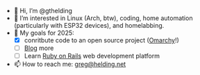 - 👋 Hi, I’m @gthelding
- 👀 I’m interested in Linux (Arch, btw), coding, home automation (particularly with ESP32 devices), and homelabbing.
- 🌱 My goals for 2025:
  - [x] conritbute code to an open source project ([Omarchy](https://github.com/basecamp/omarchy)!)
  - [ ] [Blog](https://www.helding.net) more
  - [ ] Learn [Ruby on Rails](https://rubyonrails.org) web development platform
- 📫 How to reach me: greg@helding.net
<!---
gthelding/gthelding is a ✨ special ✨ repository because its `README.md` (this file) appears on your GitHub profile.
You can click the Preview link to take a look at your changes.
--->
